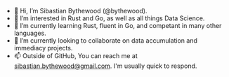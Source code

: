 - 👋 Hi, I’m Sibastian Bythewood (@bythewood).
- 👀 I’m interested in Rust and Go, as well as all things Data Science.
- 🌱 I’m currently learning Rust, fluent in Go, and competant in many other languages.
- 💞️ I’m currently looking to collaborate on data accumulation and immediacy projects.
- 📫 Outside of GitHub, You can reach me at sibastian.bythewood@gmail.com. I'm usually quick to respond.

<!---
bythewood/bythewood is a ✨ special ✨ repository because its `README.md` (this file) appears on your GitHub profile.
You can click the Preview link to take a look at your changes.
--->

